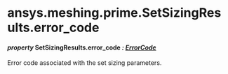 <a id="ansys-meshing-prime-setsizingresults-error-code"></a>

# ansys.meshing.prime.SetSizingResults.error_code

<a id="ansys.meshing.prime.SetSizingResults.error_code"></a>

#### *property* SetSizingResults.error_code *: [ErrorCode](ansys.meshing.prime.ErrorCode.md#ansys.meshing.prime.ErrorCode)*

Error code associated with the set sizing parameters.

<!-- !! processed by numpydoc !! -->
